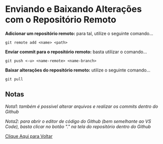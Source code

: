 # Enviando e Baixando Alterações com o Repositório Remoto

**Adicionar um repositório remoto:** para tal, utilize o seguinte comando...

```git remote add <name> <path>```

**Enviar commit para o repositório remoto:** basta utilizar o comando...

```git push <-u> <name-remote> <name-branch>```

**Baixar alterações do repositório remoto:** utilize o seguinte comando...

```git pull```

## Notas
*Nota1: também é possível alterar arquivos e realizar os commits dentro do Github*

*Nota2: para abrir o editor de código do Github (bem semelhante ao VS Code), basta clicar no botão "." na tela do repositório dentro do Github*

[Clique Aqui para Voltar](/README.md)